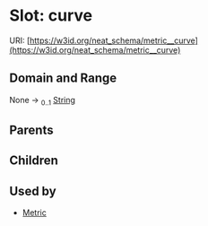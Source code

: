 
# Slot: curve




URI: [https://w3id.org/neat_schema/metric__curve](https://w3id.org/neat_schema/metric__curve)


## Domain and Range

None &#8594;  <sub>0..1</sub> [String](types/String.md)

## Parents


## Children


## Used by

 * [Metric](Metric.md)
